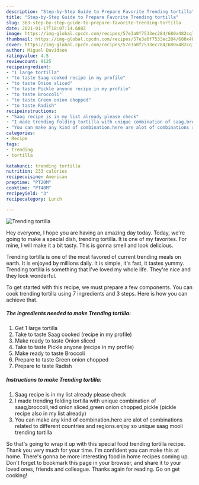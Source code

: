 ```yaml
---
description: "Step-by-Step Guide to Prepare Favorite Trending tortilla"
title: "Step-by-Step Guide to Prepare Favorite Trending tortilla"
slug: 363-step-by-step-guide-to-prepare-favorite-trending-tortilla
date: 2021-01-17T18:07:14.688Z
image: https://img-global.cpcdn.com/recipes/57e3a0f7533ec284/680x482cq70/trending-tortilla-recipe-main-photo.jpg
thumbnail: https://img-global.cpcdn.com/recipes/57e3a0f7533ec284/680x482cq70/trending-tortilla-recipe-main-photo.jpg
cover: https://img-global.cpcdn.com/recipes/57e3a0f7533ec284/680x482cq70/trending-tortilla-recipe-main-photo.jpg
author: Miguel Davidson
ratingvalue: 4.5
reviewcount: 9125
recipeingredient:
- "1 large tortilla"
- "to taste Saag cooked recipe in my profile"
- "to taste Onion sliced"
- "to taste Pickle anyone recipe in my profile"
- "to taste Broccoli"
- "to taste Green onion chopped"
- "to taste Radish"
recipeinstructions:
- "Saag recipe is in my list already please check"
- "I made trending folding tortilla with unique combination of saag,broccoli,red onion sliced,green onion chopped,pickle (pickle recipe also in my list already)"
- "You can make any kind of combination.here are alot of combinations related to different countries and regions.enjoy so unique saag mooli trending tortilla"
categories:
- Recipe
tags:
- trending
- tortilla

katakunci: trending tortilla 
nutrition: 233 calories
recipecuisine: American
preptime: "PT20M"
cooktime: "PT40M"
recipeyield: "3"
recipecategory: Lunch

---
```



![Trending tortilla](https://img-global.cpcdn.com/recipes/57e3a0f7533ec284/680x482cq70/trending-tortilla-recipe-main-photo.jpg)

Hey everyone, I hope you are having an amazing day today. Today, we're going to make a special dish, trending tortilla. It is one of my favorites. For mine, I will make it a bit tasty. This is gonna smell and look delicious.



Trending tortilla is one of the most favored of current trending meals on earth. It is enjoyed by millions daily. It is simple, it's fast, it tastes yummy. Trending tortilla is something that I've loved my whole life. They're nice and they look wonderful.


To get started with this recipe, we must prepare a few components. You can cook trending tortilla using 7 ingredients and 3 steps. Here is how you can achieve that.

<!--inarticleads1-->

##### The ingredients needed to make Trending tortilla:

1. Get 1 large tortilla
1. Take to taste Saag cooked (recipe in my profile)
1. Make ready to taste Onion sliced
1. Take to taste Pickle anyone (recipe in my profile)
1. Make ready to taste Broccoli
1. Prepare to taste Green onion chopped
1. Prepare to taste Radish




<!--inarticleads2-->

##### Instructions to make Trending tortilla:

1. Saag recipe is in my list already please check
1. I made trending folding tortilla with unique combination of saag,broccoli,red onion sliced,green onion chopped,pickle (pickle recipe also in my list already)
1. You can make any kind of combination.here are alot of combinations related to different countries and regions.enjoy so unique saag mooli trending tortilla




So that's going to wrap it up with this special food trending tortilla recipe. Thank you very much for your time. I'm confident you can make this at home. There's gonna be more interesting food in home recipes coming up. Don't forget to bookmark this page in your browser, and share it to your loved ones, friends and colleague. Thanks again for reading. Go on get cooking!
